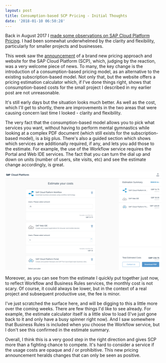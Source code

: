 ```yaml
---
layout: post
title: Consumption-based SCP Pricing - Initial Thoughts
date: '2018-01-10 06:50:28'
---
```


Back in August 2017 I [made some observations on SAP Cloud Platform Pricing](http://pipetree.com/qmacro/blog/2017/08/08/sap-cloud-platform-pricing/). I had been somewhat underwhelmed by the clarity and flexibility, particularly for smaller projects and businesses.

This week saw the [announcement](https://twitter.com/steinermatt/status/950297124461101056) of a brand new pricing approach and website for the SAP Cloud Platform (SCP), which, judging by the reaction, was a very welcome piece of news. To many, the key change is the introduction of a consumption-based pricing model, as an alternative to the existing subscription-based model. Not only that, but the website offers a pricing estimation calculator which, if I've done things right, shows that consumption-based costs for the small project I described in my earlier post are not unreasonable. 

It's still early days but the situation looks much better. As well as the cost, which I'll get to shortly, there are improvements in the two areas that were causing concern last time I looked - clarity and flexibility. 

The very fact that the consumption-based model allows you to pick what services you want, without having to perform mental gymnastics while looking at a complex PDF document (which still exists for the subscription-based model), is a big plus. There's also a guided section which shows which services are additionally required, if any, and lets you add those to the estimate. For example, the use of the Workflow service requires the Portal and Web IDE services. The fact that you can turn the dial up and down on units (number of users, site visits, etc) and see the estimate change accordingly, is great. 

![estimate](/content/images/2018/01/Screenshot-2018-01-10-at-06.33.12.png)

Moreover, as you can see from the estimate I quickly put together just now, to reflect Workflow and Business Rules services, the monthly cost is not scary. Of course, it could always be lower, but in the context of a real project and subsequent productive use, the fee is minor.

I've just scratched the surface here, and will be digging to this a little more over the coming weeks. There are few things I'd like to see already. For example, the estimate calculator itself is a little slow to load (I've just gone back to it and only have a busy spinner right now). And I saw somewhere that Business Rules is included when you choose the Workflow service, but I don't see this confirmed in the estimate summary.

Overall, I think this is a very good step in the right direction and gives SCP more than a fighting chance to compete. It's hard to consider a service if the usage costs are opaque and / or prohibitive. This new pricing announcement heralds changes that can only be seen as positive.